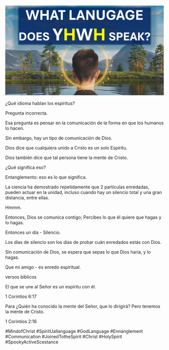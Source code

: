 ![Video cover image](../cover.jpg)

¿Qué idioma hablan los espíritus?

Pregunta incorrecta.

Esa pregunta es pensar en la comunicación de la forma en que los humanos lo hacen.

Sin embargo, hay un tipo de comunicación de Dios.

Dios dice que cualquiera unido a Cristo es un solo Espíritu.

Dios también dice que tal persona tiene la mente de Cristo.

¿Qué significa eso?

Entanglemento: eso es lo que significa.

La ciencia ha demostrado repetidamente que 2 partículas enredadas, pueden actuar en la unidad, incluso cuando hay un silencio total y una gran distancia, entre ellas.

Hmmm.

Entonces, Dios se comunica contigo; Percibes lo que él quiere que hagas y lo hagas.

Entonces un día - Silencio.

Los días de silencio son los días de probar cuán enredados estás con Dios.

Sin comunicación de Dios, se espera que sepas lo que Dios haría, y lo hagas.

Que mi amigo - es enredo espiritual.

versos bíblicos

El que se une al Señor es un espíritu con él.

1 Corintios 6:17

Para ¿Quién ha conocido la mente del Señor, que lo dirigirá? Pero tenemos la mente de Cristo.

1 Corintios 2:16

#MindofChrist #SpiritUallanguage #GodLanguage #Ennanglement #Communication #JoinedTotheSpirit #Christ #HolySpirit #SpookyActiveScestance
